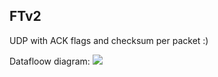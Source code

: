 ## FTv2

UDP with ACK flags and checksum per packet :)

Datafloow diagram:
![](docs/img/TFv2_Diagram.png)
